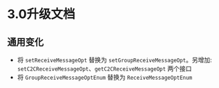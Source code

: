 # 3.0升级文档
## 通用变化
* 将 `setReceiveMessageOpt` 替换为 `setGroupReceiveMessageOpt`。另增加: `setC2CReceiveMessageOpt`、`getC2CReceiveMessageOpt` 两个接口
* 将 `GroupReceiveMessageOptEnum` 替换为 `ReceiveMessageOptEnum`